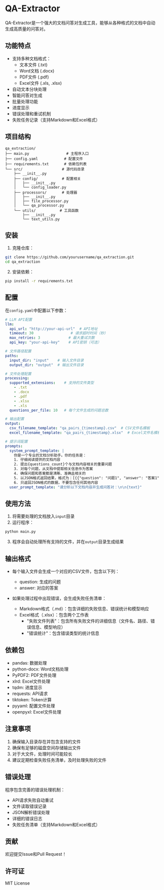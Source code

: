 # QA-Extractor

QA-Extractor是一个强大的文档问答对生成工具，能够从各种格式的文档中自动生成高质量的问答对。

## 功能特点

- 支持多种文档格式：
  - 文本文件 (.txt)
  - Word文档 (.docx)
  - PDF文件 (.pdf)
  - Excel文件 (.xls, .xlsx)
- 自动文本分块处理
- 智能问答对生成
- 批量处理功能
- 进度显示
- 错误处理和重试机制
- 失败任务记录（支持Markdown和Excel格式）

## 项目结构

```
qa_extraction/
├── main.py                 # 主程序入口
├── config.yaml            # 配置文件
├── requirements.txt       # 依赖包列表
└── src/                  # 源代码目录
    ├── __init__.py
    ├── config/           # 配置相关
    │   ├── __init__.py
    │   └── config_loader.py
    ├── processors/       # 处理器
    │   ├── __init__.py
    │   ├── file_processor.py
    │   └── qa_processor.py
    └── utils/           # 工具函数
        ├── __init__.py
        └── text_utils.py
```

## 安装

1. 克隆仓库：
```bash
git clone https://github.com/yourusername/qa_extraction.git
cd qa_extraction
```

2. 安装依赖：
```bash
pip install -r requirements.txt
```

## 配置

在`config.yaml`中配置以下参数：

```yaml
# LLM API配置
llm:
  api_url: "http://your-api-url"  # API地址
  timeout: 30                 # 请求超时时间（秒）
  max_retries: 3             # 最大重试次数
  api_key: "your-api-key"    # API密钥（可选）

# 文件路径配置
paths:
  input_dir: "input"    # 输入文件目录
  output_dir: "output"  # 输出文件目录

# 文件处理配置
processing:
  supported_extensions:    # 支持的文件类型
    - .txt
    - .docx
    - .pdf
    - .xlsx
    - .xls
  questions_per_file: 10   # 每个文件生成的问题总数

# 输出配置
output:
  csv_filename_template: "qa_pairs_{timestamp}.csv"  # CSV文件名模板
  excel_filename_template: "qa_pairs_{timestamp}.xlsx"  # Excel文件名模板

# 提示词配置
prompts:
  system_prompt_template: |
    你是一个专业的文档分析助手。你的任务是：
    1. 仔细阅读提供的文档内容
    2. 提出{questions_count}个与文档内容相关的重要问题
    3. 对每个问题，从文档中提取相关信息作为答案
    4. 确保问题和答案都是清晰、准确且相关的
    5. 以JSON格式返回结果，格式为：[{{"question": "问题1", "answer": "答案1"}}, ...]
    6. 只返回JSON格式的数据，不要包含任何其他内容
  user_prompt_template: "请分析以下文档内容并生成问答对：\n\n{text}"
```

## 使用方法

1. 将需要处理的文档放入`input`目录
2. 运行程序：
```bash
python main.py
```

3. 程序会自动处理所有支持的文件，并在`output`目录生成结果

## 输出格式

- 每个输入文件会生成一个对应的CSV文件，包含以下列：
  - question: 生成的问题
  - answer: 对应的答案

- 如果处理过程中出现错误，会生成失败任务清单：
  - Markdown格式（.md）：包含详细的失败信息、错误统计和模型响应
  - Excel格式（.xlsx）：包含两个工作表
    - "失败文件列表"：包含所有失败文件的详细信息（文件名、路径、错误信息、模型响应）
    - "错误统计"：包含错误类型的统计信息

## 依赖包

- pandas: 数据处理
- python-docx: Word文档处理
- PyPDF2: PDF文件处理
- xlrd: Excel文件处理
- tqdm: 进度显示
- requests: API请求
- tiktoken: Token计算
- pyyaml: 配置文件处理
- openpyxl: Excel文件处理

## 注意事项

1. 确保输入目录存在并包含支持的文件
2. 确保有足够的磁盘空间存储输出文件
3. 对于大文件，处理时间可能较长
4. 建议定期检查失败任务清单，及时处理失败的文件

## 错误处理

程序包含完善的错误处理机制：
- API请求失败自动重试
- 文件读取错误记录
- JSON解析错误处理
- 详细的错误日志
- 失败任务清单（支持Markdown和Excel格式）

## 贡献

欢迎提交Issue和Pull Request！

## 许可证

MIT License 
